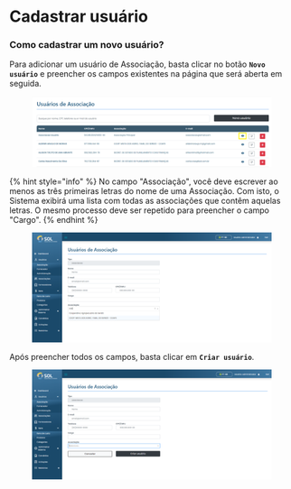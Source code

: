 # Cadastrar usuário

### Como cadastrar um novo usuário?

Para adicionar um usuário de Associação, basta clicar no botão **`Novo usuário`** e preencher os campos existentes na página que será aberta em seguida.

<figure><img src="../../../../.gitbook/assets/image (23).png" alt=""><figcaption></figcaption></figure>

{% hint style="info" %}
No campo "Associação", você deve escrever ao menos as três primeiras letras do nome de uma Associação. Com isto, o Sistema exibirá uma lista com todas as associações que contêm aquelas letras. O mesmo processo deve ser repetido para preencher o campo "Cargo".
{% endhint %}

<figure><img src="../../../../.gitbook/assets/image (19).png" alt=""><figcaption></figcaption></figure>

Após preencher todos os campos, basta clicar em **`Criar usuário`**.

<figure><img src="../../../../.gitbook/assets/image (21).png" alt=""><figcaption></figcaption></figure>
